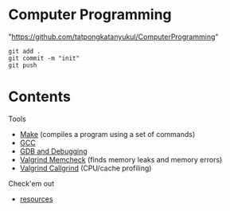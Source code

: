 # Computer Programming 

"https://github.com/tatpongkatanyukul/ComputerProgramming" 
```
git add .
git commit -m "init"
git push
```
# Contents

Tools
  * [Make](https://web.stanford.edu/class/cs107/resources/make) (compiles a program using a set of commands)
  * [GCC](https://web.stanford.edu/class/cs107/resources/gcc)
  * [GDB and Debugging](https://web.stanford.edu/class/cs107/resources/gdb)
  * [Valgrind Memcheck](https://web.stanford.edu/class/cs107/resources/valgrind) (finds memory leaks and memory errors)
  * [Valgrind Callgrind](https://web.stanford.edu/class/cs107/resources/callgrind) (CPU/cache profiling)
  
Check'em out  
  * [resources](https://web.stanford.edu/class/cs107/resources/)


